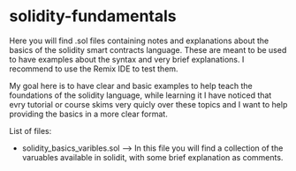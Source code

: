 # solidity-fundamentals
Here you will find .sol files containing notes and explanations about the basics of the solidity smart contracts language. These are meant to be used to have examples about the syntax and very brief explanations. I recommend to use the Remix IDE to test them.

My goal here is to have clear and basic examples to help teach the foundations of the solidity language, while learning it I have noticed that evry tutorial or course skims very quicly over these topics and I want to help providing the basics in a more clear format.

List of files:

- solidity_basics_varibles.sol --> In this file you will find a collection of the varuables available in solidit, with some brief explanation as comments.
